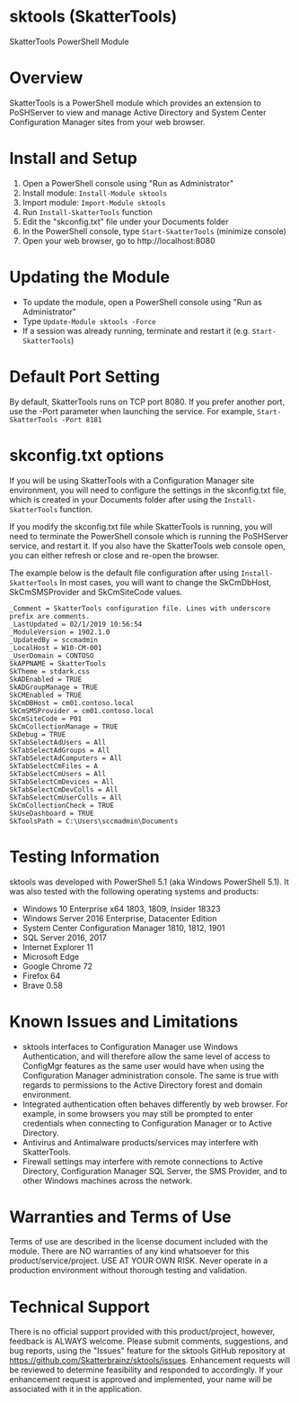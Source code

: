 # sktools (SkatterTools)

SkatterTools PowerShell Module

# Overview

  SkatterTools is a PowerShell module which provides an extension to PoSHServer to view and manage
  Active Directory and System Center Configuration Manager sites from your web browser.

# Install and Setup

  1. Open a PowerShell console using "Run as Administrator"
  2. Install module: ```Install-Module sktools```
  3. Import module: ```Import-Module sktools```
  4. Run ```Install-SkatterTools``` function
  5. Edit the "skconfig.txt" file under your Documents folder
  6. In the PowerShell console, type ```Start-SkatterTools``` (minimize console)
  7. Open your web browser, go to http://localhost:8080

# Updating the Module

  * To update the module, open a PowerShell console using "Run as Administrator"
  * Type ```Update-Module sktools -Force```
  * If a session was already running, terminate and restart it (e.g. ```Start-SkatterTools```)

# Default Port Setting

By default, SkatterTools runs on TCP port 8080.  If you prefer another port, use the -Port parameter
when launching the service.  For example, ```Start-SkatterTools -Port 8181```

# skconfig.txt options

If you will be using SkatterTools with a Configuration Manager site environment, you will need
to configure the settings in the skconfig.txt file, which is created in your Documents folder
after using the ```Install-SkatterTools``` function.

If you modify the skconfig.txt file while SkatterTools is running, you will need to terminate the
PowerShell console which is running the PoSHServer service, and restart it.  If you also have the
SkatterTools web console open, you can either refresh or close and re-open the browser.

The example below is the default file configuration after using ```Install-SkatterTools```
In most cases, you will want to change the SkCmDbHost, SkCmSMSProvider and SkCmSiteCode values.

```
_Comment = SkatterTools configuration file. Lines with underscore prefix are comments.
_LastUpdated = 02/1/2019 10:56:54
_ModuleVersion = 1902.1.0
_UpdatedBy = sccmadmin
_LocalHost = W10-CM-001
_UserDomain = CONTOSO
SkAPPNAME = SkatterTools
SkTheme = stdark.css
SkADEnabled = TRUE
SkADGroupManage = TRUE
SkCMEnabled = TRUE
SkCmDBHost = cm01.contoso.local
SkCmSMSProvider = cm01.contoso.local
SkCmSiteCode = P01
SkCmCollectionManage = TRUE
SkDebug = TRUE
SkTabSelectAdUsers = All
SkTabSelectAdGroups = All
SkTabSelectAdComputers = All
SkTabSelectCmFiles = A
SkTabSelectCmUsers = All
SkTabSelectCmDevices = All
SkTabSelectCmDevColls = All
SkTabSelectCmUserColls = All
SkCmCollectionCheck = TRUE
SkUseDashboard = TRUE
SkToolsPath = C:\Users\sccmadmin\Documents
```

# Testing Information

sktools was developed with PowerShell 5.1 (aka Windows PowerShell 5.1).  It was also tested with
the following operating systems and products:

* Windows 10 Enterprise x64 1803, 1809, Insider 18323
* Windows Server 2016 Enterprise, Datacenter Edition
* System Center Configuration Manager 1810, 1812, 1901
* SQL Server 2016, 2017
* Internet Explorer 11
* Microsoft Edge
* Google Chrome 72
* Firefox 64
* Brave 0.58

# Known Issues and Limitations

  * sktools interfaces to Configuration Manager use Windows Authentication, and will therefore allow
    the same level of access to ConfigMgr features as the same user would have when using the 
    Configuration Manager administration console.  The same is true with regards to permissions to
    the Active Directory forest and domain environment.
  * Integrated authentication often behaves differently by web browser.  For example, in some browsers
    you may still be prompted to enter credentials when connecting to Configuration Manager or to
    Active Directory.
  * Antivirus and Antimalware products/services may interfere with SkatterTools.
  * Firewall settings may interfere with remote connections to Active Directory, Configuration Manager
    SQL Server, the SMS Provider, and to other Windows machines across the network.

# Warranties and Terms of Use

Terms of use are described in the license document included with the module.
There are NO warranties of any kind whatsoever for this product/service/project.  USE AT YOUR OWN RISK.
Never operate in a production environment without thorough testing and validation. 

# Technical Support

There is no official support provided with this product/project, however, feedback is ALWAYS welcome.
Please submit comments, suggestions, and bug reports, using the "Issues" feature for the sktools 
GitHub repository at https://github.com/Skatterbrainz/sktools/issues.  Enhancement requests will be
reviewed to determine feasibility and responded to accordingly. If your enhancement request is 
approved and implemented, your name will be associated with it in the application.
